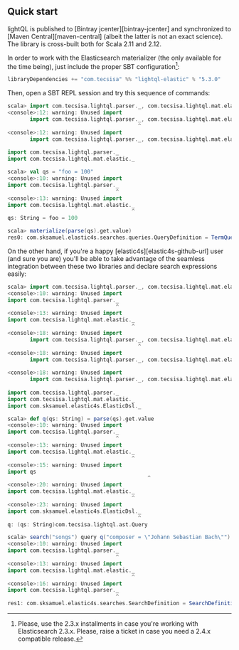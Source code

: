 ## Quick start

lightQL is published to [Bintray jcenter][bintray-jcenter] and synchronized
to [Maven Central][maven-central] (albeit the latter is not an exact science). The library is
cross-built both for Scala 2.11 and 2.12.


In order to work with the Elasticsearch materializer (the only available for the time being),
just include the proper SBT configuration[^1sbt]:

```scala
libraryDependencies += "com.tecsisa" %% "lightql-elastic" % "5.3.0"
```

Then, open a SBT REPL session and try this sequence of commands:

```scala
scala> import com.tecsisa.lightql.parser._, com.tecsisa.lightql.mat.elastic._
<console>:12: warning: Unused import
       import com.tecsisa.lightql.parser._, com.tecsisa.lightql.mat.elastic._
                                         ^
<console>:12: warning: Unused import
       import com.tecsisa.lightql.parser._, com.tecsisa.lightql.mat.elastic._
                                                                            ^
import com.tecsisa.lightql.parser._
import com.tecsisa.lightql.mat.elastic._

scala> val qs = "foo = 100"
<console>:10: warning: Unused import
import com.tecsisa.lightql.parser._
                                  ^
<console>:13: warning: Unused import
import com.tecsisa.lightql.mat.elastic._
                                       ^
qs: String = foo = 100

scala> materialize(parse(qs).get.value)
res0: com.sksamuel.elastic4s.searches.queries.QueryDefinition = TermQueryDefinition(foo,100,None,None)
```

On the other hand, if you're a happy [elastic4s][elastic4s-github-url] user (and sure you are) you'll be able to take advantage
of the seamless integration between these two libraries and declare search expressions easily:

```scala
scala> import com.tecsisa.lightql.parser._, com.tecsisa.lightql.mat.elastic._, com.sksamuel.elastic4s.ElasticDsl._
<console>:10: warning: Unused import
import com.tecsisa.lightql.parser._
                                  ^
<console>:13: warning: Unused import
import com.tecsisa.lightql.mat.elastic._
                                       ^
<console>:18: warning: Unused import
       import com.tecsisa.lightql.parser._, com.tecsisa.lightql.mat.elastic._, com.sksamuel.elastic4s.ElasticDsl._
                                         ^
<console>:18: warning: Unused import
       import com.tecsisa.lightql.parser._, com.tecsisa.lightql.mat.elastic._, com.sksamuel.elastic4s.ElasticDsl._
                                                                            ^
<console>:18: warning: Unused import
       import com.tecsisa.lightql.parser._, com.tecsisa.lightql.mat.elastic._, com.sksamuel.elastic4s.ElasticDsl._
                                                                                                                 ^
import com.tecsisa.lightql.parser._
import com.tecsisa.lightql.mat.elastic._
import com.sksamuel.elastic4s.ElasticDsl._

scala> def q(qs: String) = parse(qs).get.value
<console>:10: warning: Unused import
import com.tecsisa.lightql.parser._
                                  ^
<console>:13: warning: Unused import
import com.tecsisa.lightql.mat.elastic._
                                       ^
<console>:15: warning: Unused import
import qs
                                            ^
<console>:20: warning: Unused import
import com.tecsisa.lightql.mat.elastic._
                                       ^
<console>:23: warning: Unused import
import com.sksamuel.elastic4s.ElasticDsl._
                                         ^
q: (qs: String)com.tecsisa.lightql.ast.Query

scala> search("songs") query q("composer = \"Johann Sebastian Bach\"")
<console>:10: warning: Unused import
import com.tecsisa.lightql.parser._
                                  ^
<console>:13: warning: Unused import
import com.tecsisa.lightql.mat.elastic._
                                       ^
<console>:16: warning: Unused import
import com.tecsisa.lightql.parser._
                                  ^
res1: com.sksamuel.elastic4s.searches.SearchDefinition = SearchDefinition(IndexesAndTypes(WrappedArray(songs),List()),List(),None,None,None,None,List(),List(),None,None,None,None,Some(TermQueryDefinition(composer,Johann Sebastian Bach,None,None)),None,None,List(),List(),List(),List(),List(),None,None,List(),None,List(),None,None,None,None)
```

[^1sbt]: Please, use the 2.3.x installments in case you're working with Elasticsearch 2.3.x.  Please, raise a ticket in case you need a 2.4.x compatible release.
